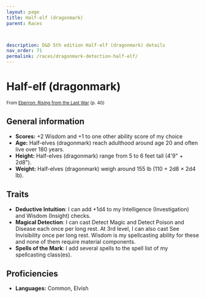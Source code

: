 ```yaml
---
layout: page
title: Half-elf (dragonmark)
parent: Races



description: D&D 5th edition Half-elf (dragonmark) details
nav_order: 71
permalink: /races/dragonmark-detection-half-elf/
---
```


# Half-elf (dragonmark)

<small>From <a target="_blank" href="https://dnd.wizards.com/products/tabletop-games/rpg-products/eberron">Eberron: Rising from the Last War</a> (p. 40)</small>


## General information

- **Scores:** +2 Wisdom and +1 to one other ability score of my choice
- **Age:** Half-elves (dragonmark) reach adulthood around age 20 and often live over 180 years.
- **Height:** Half-elves (dragonmark) range from 5 to 6 feet tall (4'9" + 2d8").
- **Weight:** Half-elves (dragonmark) weigh around 155 lb (110 + 2d8 × 2d4 lb).

## Traits

- **Deductive Intuition**: I can add +1d4 to my Intelligence (Investigation) and Wisdom (Insight) checks.
- **Magical Detection**: I can cast Detect Magic and Detect Poison and Disease each once per long rest. At 3rd level, I can also cast See Invisibility once per long rest. Wisdom is my spellcasting ability for these and none of them require material components.
- **Spells of the Mark**: I add several spells to the spell list of my spellcasting class(es).

## Proficiencies

- **Languages:** Common, Elvish